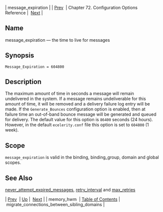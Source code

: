 | message_expiration |
| [Prev](conf.ref.memory_hwm)  | Chapter 72. Configuration Options Reference |  [Next](conf.ref.migrate_connections_between_sibling_domains) |

<a name="conf.ref.message_expiration"></a>
## Name

message_expiration — the time to live for messages

## Synopsis

`Message_Expiration = 604800`

<a name="idp25532816"></a>
## Description

The maximum amount of time in seconds a message will remain undelivered in the system. If a message remains undeliverable for this amount of time, it will be removed and a delivery failure log entry will be made. If the `Generate_Bounces` configuration option is enabled, then at failure time an out-of-band bounce message will be generated and queued for delivery. The default value for this option is `86400` seconds (24 hours). However, in the default `ecelerity.conf` file this option is set to `604800` (1 week).

<a name="idp25536848"></a>
## Scope

`message_expiration` is valid in the binding, binding_group, domain and global scopes.

<a name="idp25539152"></a>
## See Also

[never_attempt_expired_messages](conf.ref.never_attempt_expired_messages "never_attempt_expired_messages"), [retry_interval](conf.ref.retry_interval "retry_interval") and [max_retries](conf.ref.max_retries "max_retries")

| [Prev](conf.ref.memory_hwm)  | [Up](config.options.ref) |  [Next](conf.ref.migrate_connections_between_sibling_domains) |
| memory_hwm  | [Table of Contents](index) |  migrate_connections_between_sibling_domains |

